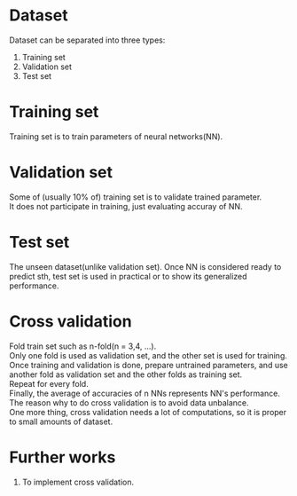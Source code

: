 # Dataset
Dataset can be separated into  three types:
1. Training set
2. Validation set
3. Test set
# Training set
Training set is to train parameters of neural networks(NN). 
# Validation set
Some of (usually 10% of) training set is to validate trained parameter.<br>
It does not participate in training, just evaluating accuray of NN.
# Test set
The unseen dataset(unlike validation set). Once NN is considered ready to predict sth, test set is used in practical or to show its generalized performance.
# Cross validation
Fold train set such as n-fold(n = 3,4, ...).<br>
Only one fold is used as validation set, and the other set is used for training.
Once training and validation is done, prepare untrained parameters, and use another fold as validation set and the other folds as training set.<br>
Repeat for every fold.<br>
Finally, the average of accuracies of n NNs represents NN's performance.<br>
The reason why to do cross validation is to avoid data unbalance.<br>
One more thing, cross validation needs a lot of computations, so it is proper to small amounts of dataset.
# Further works
1. To implement cross validation.
